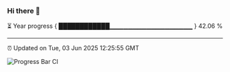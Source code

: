 ### Hi there 👋

⏳ Year progress { ████████████▁▁▁▁▁▁▁▁▁▁▁▁▁▁▁▁▁▁ } 42.06 %

---

⏰ Updated on Tue, 03 Jun 2025 12:25:55 GMT

![Progress Bar CI](https://github.com/code-lakshay/GitHub-Actions-Demo/workflows/Progress%20Bar%20CI/badge.svg)
